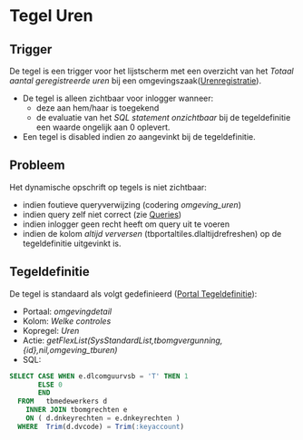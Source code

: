 # Tegel Uren

## Trigger

De tegel is een trigger voor het lijstscherm met een overzicht van het *Totaal aantal geregistreerde uren* bij een omgevingszaak([Urenregistratie](/docs/probleemoplossing/module_overstijgende_schermen/urenregistratie/README.md)).

  * De tegel is alleen zichtbaar voor inlogger wanneer:
    * deze aan hem/haar is toegekend
    * de evaluatie van het *SQL statement onzichtbaar* bij de tegeldefinitie een waarde ongelijk aan 0 oplevert.
  * Een tegel is disabled indien zo aangevinkt bij de tegeldefinitie.

## Probleem

Het dynamische opschrift op tegels is niet zichtbaar:

  * indien foutieve queryverwijzing (codering *omgeving_uren*)
  * indien query zelf niet correct (zie [Queries](/docs/instellen_inrichten/queries.md))
  * indien inlogger geen recht heeft om query uit te voeren
  * indien de kolom *altijd verversen* (tbportaltiles.dlaltijdrefreshen) op de tegeldefinitie uitgevinkt is.

## Tegeldefinitie

De tegel is standaard als volgt gedefinieerd ([Portal Tegeldefinitie](/docs/instellen_inrichten/portaldefinitie/portal_tegel.md)):

  * Portaal: *omgevingdetail*
  * Kolom: *Welke controles*
  * Kopregel: *Uren*
  * Actie: *getFlexList(SysStandardList,tbomgvergunning,{id},nil,omgeving_tburen)*
  * SQL:

```sql
SELECT CASE WHEN e.dlcomguurvsb = 'T' THEN 1
       ELSE 0
       END
  FROM   tbmedewerkers d
    INNER JOIN tbomgrechten e
    ON ( d.dnkeyrechten = e.dnkeyrechten )
  WHERE  Trim(d.dvcode) = Trim(:keyaccount)
```

